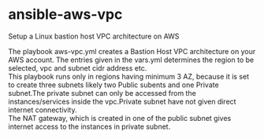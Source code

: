 # ansible-aws-vpc
Setup a Linux bastion host VPC architecture on AWS

The playbook aws-vpc.yml creates a Bastion Host VPC architecture on your AWS account. The entries given in the vars.yml determines the region to be selected, vpc and subnet cidr address etc.\
This playbook runs only in regions having minimum 3 AZ, because it is set to create three subnets likely two Public subents and one Private subnet.The private subnet can only be accessed from the instances/services inside the vpc.Private subnet have not given direct internet connectivity.\
The NAT gateway, which is created in one of the public subnet gives internet access to the instances in private subnet.

